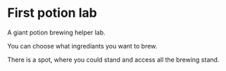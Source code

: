 # First potion lab
A giant potion brewing helper lab.

You can choose what ingrediants you want to brew.

There is a spot, where you could stand and access all the brewing stand.